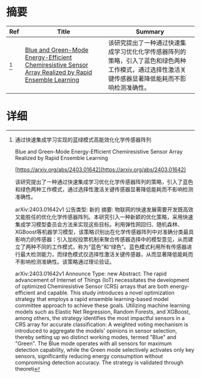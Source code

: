 # 摘要

| Ref | Title | Summary |
| --- | --- | --- |
| [^1] | [Blue and Green-Mode Energy-Efficient Chemiresistive Sensor Array Realized by Rapid Ensemble Learning](https://arxiv.org/abs/2403.01642) | 该研究提出了一种通过快速集成学习优化化学传感器阵列的策略，引入了蓝色和绿色两种工作模式，通过选择性激活关键传感器显著降低能耗而不影响检测准确性。 |

# 详细

[^1]: 通过快速集成学习实现的蓝绿模式高能效化化学传感器阵列

    Blue and Green-Mode Energy-Efficient Chemiresistive Sensor Array Realized by Rapid Ensemble Learning

    [https://arxiv.org/abs/2403.01642](https://arxiv.org/abs/2403.01642)

    该研究提出了一种通过快速集成学习优化化学传感器阵列的策略，引入了蓝色和绿色两种工作模式，通过选择性激活关键传感器显著降低能耗而不影响检测准确性。

    

    arXiv:2403.01642v1 公告类型: 新的 摘要: 物联网的快速发展需要开发既高效又能胜任的优化化学传感器阵列。本研究引入一种新颖的优化策略，采用快速集成学习模型委员会方法来实现这些目标。利用弹性网回归、随机森林、XGBoost等机器学习模型，该策略识别出在化学传感器阵列中对准确分类最具影响力的传感器：引入加权投票机制来聚合传感器选择中的模型意见，从而建立了两种不同的工作模式，称为“蓝色”和“绿色”。蓝色模式利用所有传感器进行最大检测能力，而绿色模式仅选择性激活关键传感器，从而显著降低能耗而不影响检测准确性。该策略通过理论验证。

    arXiv:2403.01642v1 Announce Type: new  Abstract: The rapid advancement of Internet of Things (IoT) necessitates the development of optimized Chemiresistive Sensor (CRS) arrays that are both energy-efficient and capable. This study introduces a novel optimization strategy that employs a rapid ensemble learning-based model committee approach to achieve these goals. Utilizing machine learning models such as Elastic Net Regression, Random Forests, and XGBoost, among others, the strategy identifies the most impactful sensors in a CRS array for accurate classification: A weighted voting mechanism is introduced to aggregate the models' opinions in sensor selection, thereby setting up wo distinct working modes, termed "Blue" and "Green". The Blue mode operates with all sensors for maximum detection capability, while the Green mode selectively activates only key sensors, significantly reducing energy consumption without compromising detection accuracy. The strategy is validated through theoreti
    

